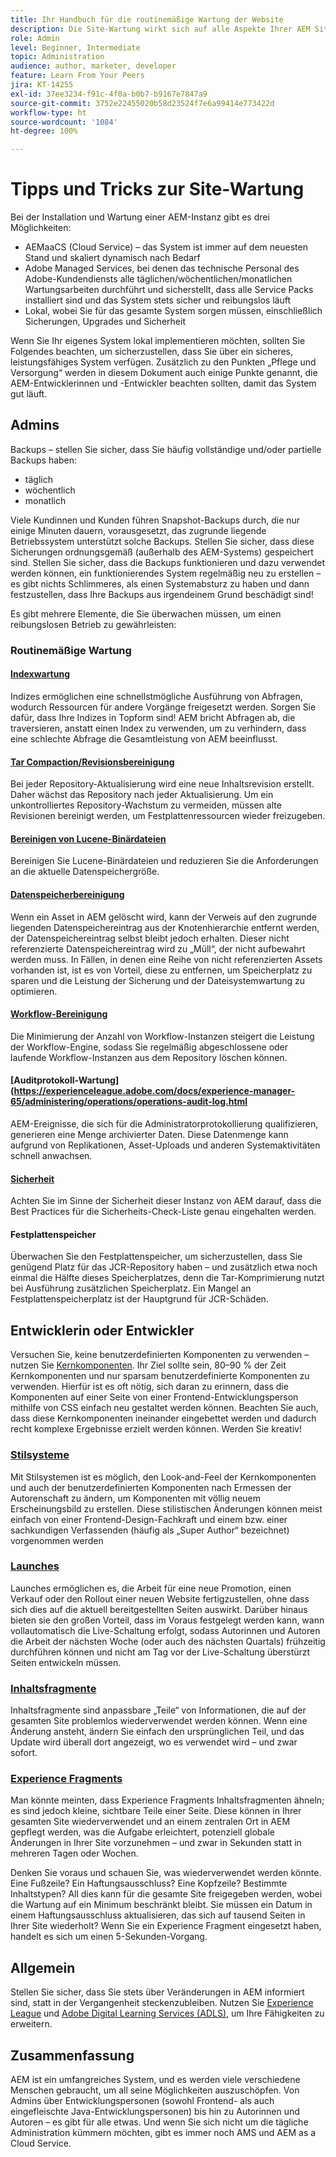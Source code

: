 ```yaml
---
title: Ihr Handbuch für die routinemäßige Wartung der Website
description: Die Site-Wartung wirkt sich auf alle Aspekte Ihrer AEM Sites-Instanz aus, unabhängig davon, ob Sie Admin, Autorin bzw. Autor oder Entwicklungsperson sind. Verwenden Sie dieses Handbuch, um sicherzustellen, dass Ihre Strategie zum Erfolg führt.
role: Admin
level: Beginner, Intermediate
topic: Administration
audience: author, marketer, developer
feature: Learn From Your Peers
jira: KT-14255
exl-id: 37ee3234-f91c-4f0a-b0b7-b9167e7847a9
source-git-commit: 3752e22455020b58d23524f7e6a99414e773422d
workflow-type: ht
source-wordcount: '1084'
ht-degree: 100%

---
```


# Tipps und Tricks zur Site-Wartung

Bei der Installation und Wartung einer AEM-Instanz gibt es drei Möglichkeiten:

* AEMaaCS (Cloud Service) – das System ist immer auf dem neuesten Stand und skaliert dynamisch nach Bedarf
* Adobe Managed Services, bei denen das technische Personal des Adobe-Kundendiensts alle täglichen/wöchentlichen/monatlichen Wartungsarbeiten durchführt und sicherstellt, dass alle Service Packs installiert sind und das System stets sicher und reibungslos läuft
* Lokal, wobei Sie für das gesamte System sorgen müssen, einschließlich Sicherungen, Upgrades und Sicherheit

Wenn Sie Ihr eigenes System lokal implementieren möchten, sollten Sie Folgendes beachten, um sicherzustellen, dass Sie über ein sicheres, leistungsfähiges System verfügen. Zusätzlich zu den Punkten „Pflege und Versorgung“ werden in diesem Dokument auch einige Punkte genannt, die AEM-Entwicklerinnen und -Entwickler beachten sollten, damit das System gut läuft.

## Admins

Backups – stellen Sie sicher, dass Sie häufig vollständige und/oder partielle Backups haben:

* täglich
* wöchentlich
* monatlich

Viele Kundinnen und Kunden führen Snapshot-Backups durch, die nur einige Minuten dauern, vorausgesetzt, das zugrunde liegende Betriebssystem unterstützt solche Backups. Stellen Sie sicher, dass diese Sicherungen ordnungsgemäß (außerhalb des AEM-Systems) gespeichert sind. Stellen Sie sicher, dass die Backups funktionieren und dazu verwendet werden können, ein funktionierendes System regelmäßig neu zu erstellen – es gibt nichts Schlimmeres, als einen Systemabsturz zu haben und dann festzustellen, dass Ihre Backups aus irgendeinem Grund beschädigt sind!

Es gibt mehrere Elemente, die Sie überwachen müssen, um einen reibungslosen Betrieb zu gewährleisten:

### Routinemäßige Wartung

#### [Indexwartung](https://experienceleague.adobe.com/docs/experience-manager-65/deploying/practices/best-practices-for-queries-and-indexing.html?lang=de)

Indizes ermöglichen eine schnellstmögliche Ausführung von Abfragen, wodurch Ressourcen für andere Vorgänge freigesetzt werden. Sorgen Sie dafür, dass Ihre Indizes in Topform sind! AEM bricht Abfragen ab, die traversieren, anstatt einen Index zu verwenden, um zu verhindern, dass eine schlechte Abfrage die Gesamtleistung von AEM beeinflusst.

#### [Tar Compaction/Revisionsbereinigung](https://experienceleague.adobe.com/docs/experience-manager-65/deploying/deploying/revision-cleanup.html?lang=de)

Bei jeder Repository-Aktualisierung wird eine neue Inhaltsrevision erstellt. Daher wächst das Repository nach jeder Aktualisierung. Um ein unkontrolliertes Repository-Wachstum zu vermeiden, müssen alte Revisionen bereinigt werden, um Festplattenressourcen wieder freizugeben.

#### [Bereinigen von Lucene-Binärdateien](https://experienceleague.adobe.com/docs/experience-manager-65/administering/operations/operations-dashboard.html?lang=de#automated-maintenance-tasks)

Bereinigen Sie Lucene-Binärdateien und reduzieren Sie die Anforderungen an die aktuelle Datenspeichergröße.

#### [Datenspeicherbereinigung](https://experienceleague.adobe.com/docs/experience-manager-65/administering/operations/data-store-garbage-collection.html?lang=de)

Wenn ein Asset in AEM gelöscht wird, kann der Verweis auf den zugrunde liegenden Datenspeichereintrag aus der Knotenhierarchie entfernt werden, der Datenspeichereintrag selbst bleibt jedoch erhalten. Dieser nicht referenzierte Datenspeichereintrag wird zu „Müll“, der nicht aufbewahrt werden muss. In Fällen, in denen eine Reihe von nicht referenzierten Assets vorhanden ist, ist es von Vorteil, diese zu entfernen, um Speicherplatz zu sparen und die Leistung der Sicherung und der Dateisystemwartung zu optimieren.

#### [Workflow-Bereinigung](https://experienceleague.adobe.com/docs/experience-manager-65/administering/operations/workflows-administering.html?lang=de)

Die Minimierung der Anzahl von Workflow-Instanzen steigert die Leistung der Workflow-Engine, sodass Sie regelmäßig abgeschlossene oder laufende Workflow-Instanzen aus dem Repository löschen können.

#### [Auditprotokoll-Wartung](https://experienceleague.adobe.com/docs/experience-manager-65/administering/operations/operations-audit-log.html

AEM-Ereignisse, die sich für die Administratorprotokollierung qualifizieren, generieren eine Menge archivierter Daten. Diese Datenmenge kann aufgrund von Replikationen, Asset-Uploads und anderen Systemaktivitäten schnell anwachsen.

#### [Sicherheit](https://experienceleague.adobe.com/docs/experience-manager-65/administering/security/security-checklist.html?lang=de)

Achten Sie im Sinne der Sicherheit dieser Instanz von AEM darauf, dass die Best Practices für die Sicherheits-Check-Liste genau eingehalten werden.

#### Festplattenspeicher

Überwachen Sie den Festplattenspeicher, um sicherzustellen, dass Sie genügend Platz für das JCR-Repository haben – und zusätzlich etwa noch einmal die Hälfte dieses Speicherplatzes, denn die Tar-Komprimierung nutzt bei Ausführung zusätzlichen Speicherplatz. Ein Mangel an Festplattenspeicherplatz ist der Hauptgrund für JCR-Schäden.

## Entwicklerin oder Entwickler

Versuchen Sie, keine benutzerdefinierten Komponenten zu verwenden – nutzen Sie [Kernkomponenten](https://www.aemcomponents.dev/). Ihr Ziel sollte sein, 80–90 % der Zeit Kernkomponenten und nur sparsam benutzerdefinierte Komponenten zu verwenden. Hierfür ist es oft nötig, sich daran zu erinnern, dass die Komponenten auf einer Seite von einer Frontend-Entwicklungsperson mithilfe von CSS einfach neu gestaltet werden können. Beachten Sie auch, dass diese Kernkomponenten ineinander eingebettet werden und dadurch recht komplexe Ergebnisse erzielt werden können. Werden Sie kreativ!

### [Stilsysteme](https://experienceleague.adobe.com/docs/experience-manager-65/authoring/siteandpage/style-system.html?lang=de)

Mit Stilsystemen ist es möglich, den Look-and-Feel der Kernkomponenten und auch der benutzerdefinierten Komponenten nach Ermessen der Autorenschaft zu ändern, um Komponenten mit völlig neuem Erscheinungsbild zu erstellen. Diese stilistischen Änderungen können meist einfach von einer Frontend-Design-Fachkraft und einem bzw. einer sachkundigen Verfassenden (häufig als „Super Author“ bezeichnet) vorgenommen werden

### [Launches](https://experienceleague.adobe.com/docs/experience-manager-cloud-service/content/sites/authoring/launches/overview.html?lang=de)

Launches ermöglichen es, die Arbeit für eine neue Promotion, einen Verkauf oder den Rollout einer neuen Website fertigzustellen, ohne dass sich dies auf die aktuell bereitgestellten Seiten auswirkt. Darüber hinaus bieten sie den großen Vorteil, dass im Voraus festgelegt werden kann, wann vollautomatisch die Live-Schaltung erfolgt, sodass Autorinnen und Autoren die Arbeit der nächsten Woche (oder auch des nächsten Quartals) frühzeitig durchführen können und nicht am Tag vor der Live-Schaltung überstürzt Seiten entwickeln müssen.

### [Inhaltsfragmente](https://experienceleague.adobe.com/docs/experience-manager-65/assets/fragments/content-fragments.html?lang=de)

Inhaltsfragmente sind anpassbare „Teile“ von Informationen, die auf der gesamten Site problemlos wiederverwendet werden können. Wenn eine Änderung ansteht, ändern Sie einfach den ursprünglichen Teil, und das Update wird überall dort angezeigt, wo es verwendet wird – und zwar sofort.

### [Experience Fragments](https://experienceleague.adobe.com/docs/experience-manager-learn/sites/experience-fragments/experience-fragments-feature-video-use.html?lang=de)

Man könnte meinten, dass Experience Fragments Inhaltsfragmenten ähneln; es sind jedoch kleine, sichtbare Teile einer Seite. Diese können in Ihrer gesamten Site wiederverwendet und an einem zentralen Ort in AEM gepflegt werden, was die Aufgabe erleichtert, potenziell globale Änderungen in Ihrer Site vorzunehmen – und zwar in Sekunden statt in mehreren Tagen oder Wochen.

Denken Sie voraus und schauen Sie, was wiederverwendet werden könnte. Eine Fußzeile? Ein Haftungsausschluss? Eine Kopfzeile? Bestimmte Inhaltstypen? All dies kann für die gesamte Site freigegeben werden, wobei die Wartung auf ein Minimum beschränkt bleibt. Sie müssen ein Datum in einem Haftungsausschluss aktualisieren, das sich auf tausend Seiten in Ihrer Site wiederholt? Wenn Sie ein Experience Fragment eingesetzt haben, handelt es sich um einen 5-Sekunden-Vorgang.

## Allgemein

Stellen Sie sicher, dass Sie stets über Veränderungen in AEM informiert sind, statt in der Vergangenheit steckenzubleiben. Nutzen Sie [Experience League](https://experienceleague.adobe.com/docs/experience-manager-learn/sites/overview.html?lang=de) und [Adobe Digital Learning Services (ADLS)](https://learning.adobe.com/), um Ihre Fähigkeiten zu erweitern.

## Zusammenfassung

AEM ist ein umfangreiches System, und es werden viele verschiedene Menschen gebraucht, um all seine Möglichkeiten auszuschöpfen. Von Admins über Entwicklungspersonen (sowohl Frontend- als auch eingefleischte Java-Entwicklungspersonen) bis hin zu Autorinnen und Autoren – es gibt für alle etwas. Und wenn Sie sich nicht um die tägliche Administration kümmern möchten, gibt es immer noch AMS und AEM as a Cloud Service.

